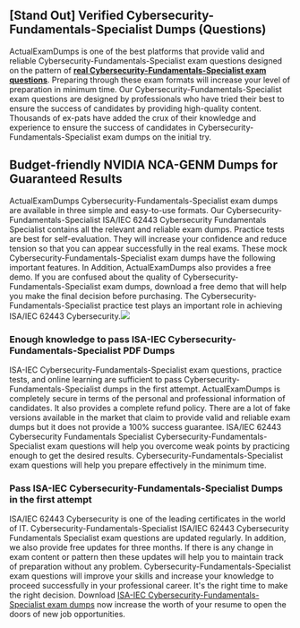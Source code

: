 ## **[Stand Out] Verified Cybersecurity-Fundamentals-Specialist Dumps (Questions)**

  
ActualExamDumps is one of the best platforms that provide valid and reliable Cybersecurity-Fundamentals-Specialist exam questions designed on the pattern of **[real Cybersecurity-Fundamentals-Specialist exam questions](https://actualexamdumps.com/cybersecurity-fundamentals-specialist.html)**. Preparing through these exam formats will increase your level of preparation in minimum time. Our Cybersecurity-Fundamentals-Specialist exam questions are designed by professionals who have tried their best to ensure the success of candidates by providing high-quality content. Thousands of ex-pats have added the crux of their knowledge and experience to ensure the success of candidates in Cybersecurity-Fundamentals-Specialist exam dumps on the initial try.  

## **Budget-friendly NVIDIA NCA-GENM Dumps for Guaranteed Results**

  
ActualExamDumps Cybersecurity-Fundamentals-Specialist exam dumps are available in three simple and easy-to-use formats. Our Cybersecurity-Fundamentals-Specialist ISA/IEC 62443 Cybersecurity Fundamentals Specialist contains all the relevant and reliable exam dumps. Practice tests are best for self-evaluation. They will increase your confidence and reduce tension so that you can appear successfully in the real exams. These mock Cybersecurity-Fundamentals-Specialist exam dumps have the following important features. In Addition, ActualExamDumps also provides a free demo. If you are confused about the quality of Cybersecurity-Fundamentals-Specialist exam dumps, download a free demo that will help you make the final decision before purchasing. The Cybersecurity-Fundamentals-Specialist practice test plays an important role in achieving ISA/IEC 62443 Cybersecurity.[![](https://actualexamdumps.com/wp-content/uploads/2024/11/ActualExamDumps.png)](https://actualexamdumps.com/cybersecurity-fundamentals-specialist.html)  

### **Enough knowledge to pass ISA-IEC Cybersecurity-Fundamentals-Specialist PDF Dumps**

  
ISA-IEC Cybersecurity-Fundamentals-Specialist exam questions, practice tests, and online learning are sufficient to pass Cybersecurity-Fundamentals-Specialist dumps in the first attempt. ActualExamDumps is completely secure in terms of the personal and professional information of candidates. It also provides a complete refund policy. There are a lot of fake versions available in the market that claim to provide valid and reliable exam dumps but it does not provide a 100% success guarantee. ISA/IEC 62443 Cybersecurity Fundamentals Specialist Cybersecurity-Fundamentals-Specialist exam questions will help you overcome weak points by practicing enough to get the desired results. Cybersecurity-Fundamentals-Specialist exam questions will help you prepare effectively in the minimum time.  

### **Pass ISA-IEC Cybersecurity-Fundamentals-Specialist Dumps in the first attempt**

  
ISA/IEC 62443 Cybersecurity is one of the leading certificates in the world of IT. Cybersecurity-Fundamentals-Specialist ISA/IEC 62443 Cybersecurity Fundamentals Specialist exam questions are updated regularly. In addition, we also provide free updates for three months. If there is any change in exam content or pattern then these updates will help you to maintain track of preparation without any problem. Cybersecurity-Fundamentals-Specialist exam questions will improve your skills and increase your knowledge to proceed successfully in your professional career. It's the right time to make the right decision. Download [ISA-IEC Cybersecurity-Fundamentals-Specialist exam dumps](https://actualexamdumps.com/) now increase the worth of your resume to open the doors of new job opportunities.
